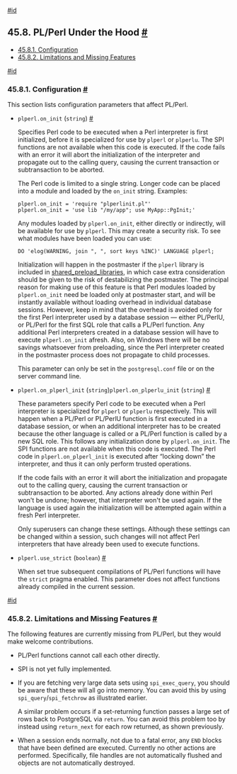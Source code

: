 [#id](#PLPERL-UNDER-THE-HOOD)

## 45.8. PL/Perl Under the Hood [#](#PLPERL-UNDER-THE-HOOD)

- [45.8.1. Configuration](plperl-under-the-hood#PLPERL-CONFIG)
- [45.8.2. Limitations and Missing Features](plperl-under-the-hood#PLPERL-MISSING)

[#id](#PLPERL-CONFIG)

### 45.8.1. Configuration [#](#PLPERL-CONFIG)

This section lists configuration parameters that affect PL/Perl.

- `plperl.on_init` (`string`) [#](#GUC-PLPERL-ON-INIT)

  Specifies Perl code to be executed when a Perl interpreter is first initialized, before it is specialized for use by `plperl` or `plperlu`. The SPI functions are not available when this code is executed. If the code fails with an error it will abort the initialization of the interpreter and propagate out to the calling query, causing the current transaction or subtransaction to be aborted.

  The Perl code is limited to a single string. Longer code can be placed into a module and loaded by the `on_init` string. Examples:

  ```
  plperl.on_init = 'require "plperlinit.pl"'
  plperl.on_init = 'use lib "/my/app"; use MyApp::PgInit;'
  ```

  Any modules loaded by `plperl.on_init`, either directly or indirectly, will be available for use by `plperl`. This may create a security risk. To see what modules have been loaded you can use:

  ```
  DO 'elog(WARNING, join ", ", sort keys %INC)' LANGUAGE plperl;
  ```

  Initialization will happen in the postmaster if the `plperl` library is included in [shared_preload_libraries](runtime-config-client#GUC-SHARED-PRELOAD-LIBRARIES), in which case extra consideration should be given to the risk of destabilizing the postmaster. The principal reason for making use of this feature is that Perl modules loaded by `plperl.on_init` need be loaded only at postmaster start, and will be instantly available without loading overhead in individual database sessions. However, keep in mind that the overhead is avoided only for the first Perl interpreter used by a database session — either PL/PerlU, or PL/Perl for the first SQL role that calls a PL/Perl function. Any additional Perl interpreters created in a database session will have to execute `plperl.on_init` afresh. Also, on Windows there will be no savings whatsoever from preloading, since the Perl interpreter created in the postmaster process does not propagate to child processes.

  This parameter can only be set in the `postgresql.conf` file or on the server command line.

- `plperl.on_plperl_init` (`string`)`plperl.on_plperlu_init` (`string`) [#](#GUC-PLPERL-ON-PLPERL-INIT)

  These parameters specify Perl code to be executed when a Perl interpreter is specialized for `plperl` or `plperlu` respectively. This will happen when a PL/Perl or PL/PerlU function is first executed in a database session, or when an additional interpreter has to be created because the other language is called or a PL/Perl function is called by a new SQL role. This follows any initialization done by `plperl.on_init`. The SPI functions are not available when this code is executed. The Perl code in `plperl.on_plperl_init` is executed after “locking down” the interpreter, and thus it can only perform trusted operations.

  If the code fails with an error it will abort the initialization and propagate out to the calling query, causing the current transaction or subtransaction to be aborted. Any actions already done within Perl won't be undone; however, that interpreter won't be used again. If the language is used again the initialization will be attempted again within a fresh Perl interpreter.

  Only superusers can change these settings. Although these settings can be changed within a session, such changes will not affect Perl interpreters that have already been used to execute functions.

- `plperl.use_strict` (`boolean`) [#](#GUC-PLPERL-USE-STRICT)

  When set true subsequent compilations of PL/Perl functions will have the `strict` pragma enabled. This parameter does not affect functions already compiled in the current session.

[#id](#PLPERL-MISSING)

### 45.8.2. Limitations and Missing Features [#](#PLPERL-MISSING)

The following features are currently missing from PL/Perl, but they would make welcome contributions.

- PL/Perl functions cannot call each other directly.

- SPI is not yet fully implemented.

- If you are fetching very large data sets using `spi_exec_query`, you should be aware that these will all go into memory. You can avoid this by using `spi_query`/`spi_fetchrow` as illustrated earlier.

  A similar problem occurs if a set-returning function passes a large set of rows back to PostgreSQL via `return`. You can avoid this problem too by instead using `return_next` for each row returned, as shown previously.

- When a session ends normally, not due to a fatal error, any `END` blocks that have been defined are executed. Currently no other actions are performed. Specifically, file handles are not automatically flushed and objects are not automatically destroyed.
